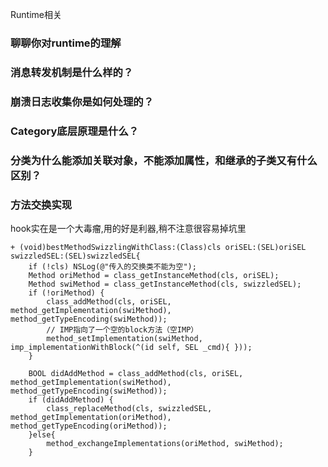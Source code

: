 Runtime相关

### 聊聊你对runtime的理解

### 消息转发机制是什么样的？

### 崩溃日志收集你是如何处理的？

### Category底层原理是什么？

### 分类为什么能添加关联对象，不能添加属性，和继承的子类又有什么区别？

### 方法交换实现
hook实在是一个大毒瘤,用的好是利器,稍不注意很容易掉坑里

```
+ (void)bestMethodSwizzlingWithClass:(Class)cls oriSEL:(SEL)oriSEL swizzledSEL:(SEL)swizzledSEL{
    if (!cls) NSLog(@"传入的交换类不能为空");
    Method oriMethod = class_getInstanceMethod(cls, oriSEL);
    Method swiMethod = class_getInstanceMethod(cls, swizzledSEL);
    if (!oriMethod) {
        class_addMethod(cls, oriSEL, method_getImplementation(swiMethod), method_getTypeEncoding(swiMethod));
        // IMP指向了一个空的block方法（空IMP）
        method_setImplementation(swiMethod, imp_implementationWithBlock(^(id self, SEL _cmd){ }));
    }
 
    BOOL didAddMethod = class_addMethod(cls, oriSEL, method_getImplementation(swiMethod), method_getTypeEncoding(swiMethod));
    if (didAddMethod) {
        class_replaceMethod(cls, swizzledSEL, method_getImplementation(oriMethod), method_getTypeEncoding(oriMethod));
    }else{
        method_exchangeImplementations(oriMethod, swiMethod);
    }
```

